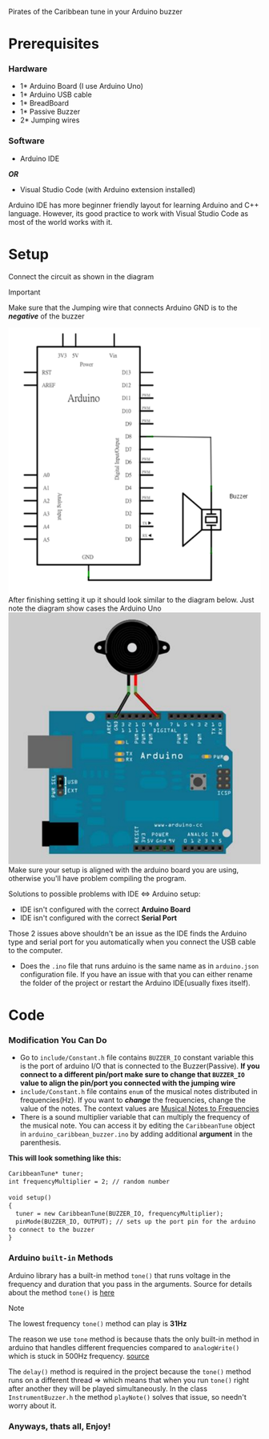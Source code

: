 Pirates of the Caribbean tune in your Arduino buzzer
# Prerequisites

### Hardware
- 1* Arduino Board (I use Arduino Uno)
- 1* Arduino USB cable
- 1* BreadBoard
- 1* Passive Buzzer
- 2* Jumping wires

### Software
- Arduino IDE

**_OR_**
* Visual Studio Code (with Arduino extension installed)

Arduino IDE has more beginner friendly layout for learning Arduino and C++ language.
However, its good practice to work with Visual Studio Code as most of the world works with it.

# Setup
Connect the circuit as shown in the diagram
> [!IMPORTANT]
> Make sure that the Jumping wire that connects Arduino GND is to the **_negative_** of the buzzer

![The Circuit diagram of connecting the hardware](assets/circuit_caribbean_buzzer.PNG)
After finishing setting it up it should look similar to the diagram below.
Just note the diagram show cases the Arduino Uno
![The Arduino Circuit Diagram](assets/diagram_caribbean_buzzer.PNG)
Make sure your setup is aligned with the arduino board you are using, otherwise you'll have problem compiling the program.

Solutions to possible problems with IDE <=> Arduino setup:
- IDE isn't configured with the correct **Arduino Board**
- IDE isn't configured with the correct **Serial Port**

Those 2 issues above shouldn't be an issue as the IDE finds the Arduino type and serial port for you automatically when you connect the USB cable to the computer.
* Does the `.ino` file that runs arduino is the same name as in `arduino.json` configuration file. If you have an issue with that you can either rename the folder of the project or restart the Arduino IDE(usually fixes itself).

# Code
### Modification You Can Do
- Go to `include/Constant.h` file contains `BUZZER_IO` constant variable this is the port of arduino I/O that is connected to the Buzzer(Passive).
__If you connect to a different pin/port make sure to change that `BUZZER_IO` value to align the pin/port you connected with the jumping wire__
- `include/Constant.h` file contains `enum` of the musical notes distributed in frequencies(Hz). If you want to **_change_** the frequencies, change the value of the notes. The context values are [Musical Notes to Frequencies](https://pages.mtu.edu/~suits/notefreqs.html)
- There is a sound multiplier variable that can multiply the frequency of the musical note. You can access it by editing the `CaribbeanTune` object in `arduino_caribbean_buzzer.ino` by adding additional __argument__ in the parenthesis.

__This will look something like this:__
```
CaribbeanTune* tuner;
int frequencyMultiplier = 2; // random number

void setup()
{
  tuner = new CaribbeanTune(BUZZER_IO, frequencyMultiplier);
  pinMode(BUZZER_IO, OUTPUT); // sets up the port pin for the arduino to connect to the buzzer
}
```
### Arduino `built-in` Methods
Arduino library has a built-in method `tone()` that runs voltage in the frequency and duration that you pass in the arguments. 
Source for details about the method `tone()` is [here](https://www.arduino.cc/reference/en/language/functions/advanced-io/tone/)
> [!NOTE]
> The lowest frequency `tone()` method can play is **31Hz**

The reason we use `tone` method is because thats the only built-in method in arduino that handles different frequencies compared to `analogWrite()` which is stuck in 500Hz frequency. [source](https://docs.arduino.cc/learn/microcontrollers/analog-output/)

The `delay()` method is required in the project because the `tone()` method runs on a different thread => which means that when you run `tone()` right after another they will be played simultaneously.
In the class `InstrumentBuzzer.h` the method `playNote()` solves that issue, so needn't worry about it.

### Anyways, thats all, Enjoy!
